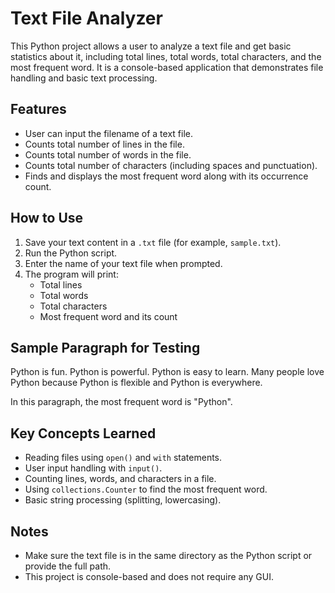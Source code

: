 # Text File Analyzer

This Python project allows a user to analyze a text file and get basic statistics about it, including total lines, total words, total characters, and the most frequent word. It is a console-based application that demonstrates file handling and basic text processing.

## Features
- User can input the filename of a text file.
- Counts total number of lines in the file.
- Counts total number of words in the file.
- Counts total number of characters (including spaces and punctuation).
- Finds and displays the most frequent word along with its occurrence count.

## How to Use
1. Save your text content in a `.txt` file (for example, `sample.txt`).
2. Run the Python script.
3. Enter the name of your text file when prompted.
4. The program will print:
   - Total lines
   - Total words
   - Total characters
   - Most frequent word and its count

## Sample Paragraph for Testing
Python is fun. Python is powerful. Python is easy to learn. Many people love Python because Python is flexible and Python is everywhere.

In this paragraph, the most frequent word is "Python".

## Key Concepts Learned
- Reading files using `open()` and `with` statements.
- User input handling with `input()`.
- Counting lines, words, and characters in a file.
- Using `collections.Counter` to find the most frequent word.
- Basic string processing (splitting, lowercasing).

## Notes
- Make sure the text file is in the same directory as the Python script or provide the full path.
- This project is console-based and does not require any GUI.
